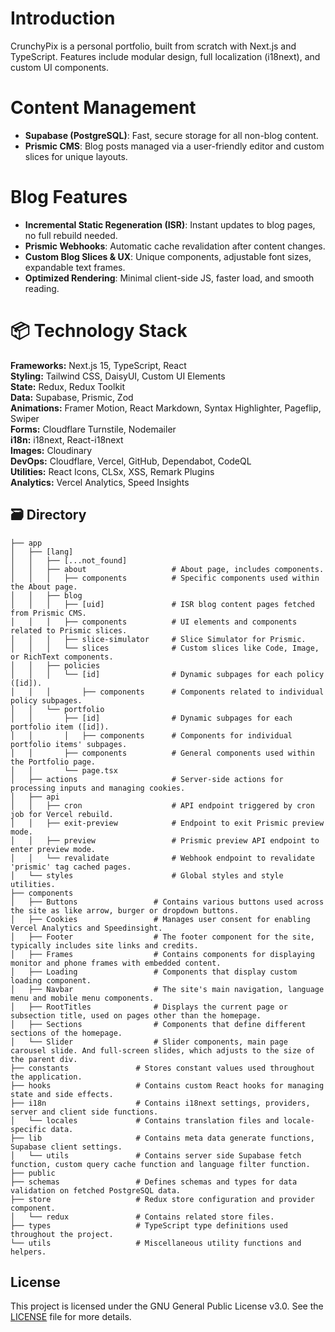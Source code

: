 # Introduction

CrunchyPix is a personal portfolio, built from scratch with Next.js and TypeScript.
Features include modular design, full localization (i18next), and custom UI components.

# Content Management

- **Supabase (PostgreSQL)**: Fast, secure storage for all non-blog content.
- **Prismic CMS**: Blog posts managed via a user-friendly editor and custom slices for unique layouts.

# Blog Features

- **Incremental Static Regeneration (ISR)**: Instant updates to blog pages, no full rebuild needed.
- **Prismic Webhooks**: Automatic cache revalidation after content changes.
- **Custom Blog Slices & UX**: Unique components, adjustable font sizes, expandable text frames.
- **Optimized Rendering**: Minimal client-side JS, faster load, and smooth reading.

# 📦 Technology Stack

**Frameworks:** Next.js 15, TypeScript, React  
**Styling:** Tailwind CSS, DaisyUI, Custom UI Elements  
**State:** Redux, Redux Toolkit  
**Data:** Supabase, Prismic, Zod  
**Animations:** Framer Motion, React Markdown, Syntax Highlighter, Pageflip, Swiper  
**Forms:** Cloudflare Turnstile, Nodemailer  
**i18n:** i18next, React-i18next  
**Images:** Cloudinary  
**DevOps:** Cloudflare, Vercel, GitHub, Dependabot, CodeQL  
**Utilities:** React Icons, CLSx, XSS, Remark Plugins  
**Analytics:** Vercel Analytics, Speed Insights

## 🗃️ Directory

```
├── app
│   ├── [lang]
│   │   ├── [...not_found]
│   │   ├── about                   # About page, includes components.
│   │   │   ├── components          # Specific components used within the About page.
│   │   ├── blog
│   │   │   ├── [uid]               # ISR blog content pages fetched from Prismic CMS.
│   │   │   ├── components          # UI elements and components related to Prismic slices.
│   │   │   ├── slice-simulator     # Slice Simulator for Prismic.
│   │   │   └── slices              # Custom slices like Code, Image, or RichText components.
│   │   ├── policies
│   │   │   └── [id]                # Dynamic subpages for each policy ([id]).
│   │   │       ├── components      # Components related to individual policy subpages.
│   │   └── portfolio
│   │       ├── [id]                # Dynamic subpages for each portfolio item ([id]).
│   │       │   ├── components      # Components for individual portfolio items' subpages.
│   │       ├── components          # General components used within the Portfolio page.
│   │       └── page.tsx
│   ├── actions                     # Server-side actions for processing inputs and managing cookies.
│   ├── api
│   │   ├── cron                    # API endpoint triggered by cron job for Vercel rebuild.
│   │   ├── exit-preview            # Endpoint to exit Prismic preview mode.
│   │   ├── preview                 # Prismic preview API endpoint to enter preview mode.
│   │   └── revalidate              # Webhook endpoint to revalidate 'prismic' tag cached pages.
│   └── styles                      # Global styles and style utilities.
├── components
│   ├── Buttons                 # Contains various buttons used across the site as like arrow, burger or dropdown buttons.
│   ├── Cookies                 # Manages user consent for enabling Vercel Analytics and Speedinsight.
│   ├── Footer                  # The footer component for the site, typically includes site links and credits.
│   ├── Frames                  # Contains components for displaying monitor and phone frames with embedded content.
│   ├── Loading                 # Components that display custom loading component.
│   ├── Navbar                  # The site's main navigation, language menu and mobile menu components.
│   ├── RootTitles              # Displays the current page or subsection title, used on pages other than the homepage.
│   ├── Sections                # Components that define different sections of the homepage.
│   └── Slider                  # Slider components, main page carousel slide. And full-screen slides, which adjusts to the size of the parent div.
├── constants               # Stores constant values used throughout the application.
├── hooks                   # Contains custom React hooks for managing state and side effects.
├── i18n                    # Contains i18next settings, providers, server and client side functions.
│   └── locales             # Contains translation files and locale-specific data.
├── lib                     # Contains meta data generate functions, Supabase client settings.
│   └── utils               # Contains server side Supabase fetch function, custom query cache function and language filter function.
├── public
├── schemas                 # Defines schemas and types for data validation on fetched PostgreSQL data.
├── store                   # Redux store configuration and provider component.
│   └── redux               # Contains related store files.
├── types                   # TypeScript type definitions used throughout the project.
└── utils                   # Miscellaneous utility functions and helpers.

```

## License

This project is licensed under the GNU General Public License v3.0. See the [LICENSE](./LICENSE) file for more details.
